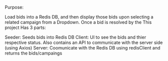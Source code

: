 Purpose:

Load bids into a Redis DB, and then display those bids upon selecting a related campaign from a Dropdown. Once a bid is resolved by the 
This project Has 3 parts:

Seeder: Seeds bids into Redis DB
Client: UI to see the bids and thier respective status. Also contains an API to communicate with the server side (using Axios)
Server: Coomunicate with the Redis DB using redisClient and returns the bids/campaings
